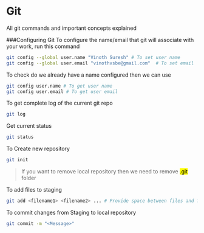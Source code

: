 # Git
All git commands and important concepts explained

###Configuring Git
To configure the name/email that git will associate with your work, run this command

``` bash
git config --global user.name "Vinoth Suresh" # To set user name
git config --global user.email "vinothvsbe@gmail.com"  # To set email
```
To check do we already have a name configured then we can use

``` bash
git config user.name # To get user name
git config user.email # To get user email
```

To get complete log of the current git repo
``` bash
git log
```
Get current status
``` bash
git status
```
To Create new repository
``` bash
git init
``` 
>If you want to remove local repository then we need to remove <mark>.git</mark> folder

To add files to staging 
``` bash
git add <filename1> <filename2> ... # Provide space between files and folders
```
To commit changes from Staging to local repository

```bash
git commit -m "<Message>"
```


